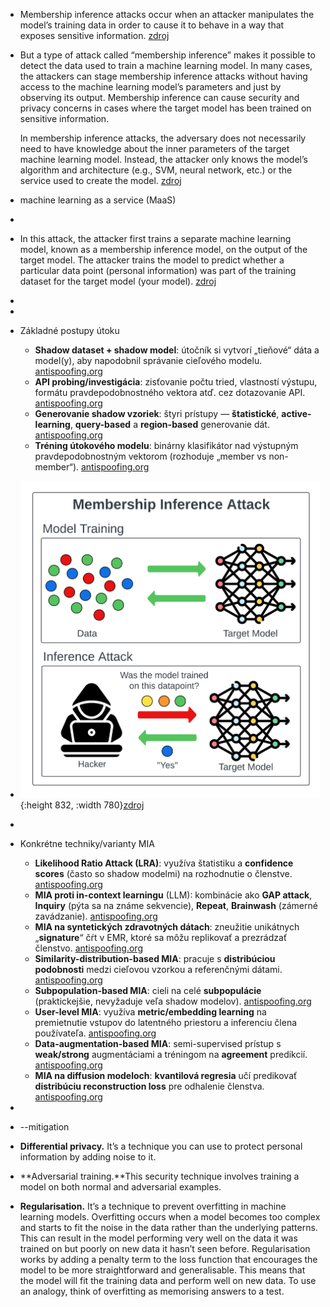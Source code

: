 - Membership inference attacks occur when an attacker manipulates the model’s
  training data in order to cause it to behave in a way that exposes sensitive
  information. [zdroj](https://owasp.org/www-project-machine-learning-security-top-10/docs/ML04_2023-Membership_Inference_Attack)
- But a type of attack called “membership inference” makes it possible to 
  detect the data used to train a machine learning model. In many cases, 
  the attackers can stage membership inference attacks without having 
  access to the machine learning model’s parameters and just by observing 
  its output. Membership inference can cause security and privacy concerns
   in cases where the target model has been trained on sensitive 
  information.
  
  In membership inference attacks, the adversary does not necessarily need
   to have knowledge about the inner parameters of the target machine 
  learning model. Instead, the attacker only knows the model’s algorithm 
  and architecture (e.g., SVM, neural network, etc.) or the service used 
  to create the model. [zdroj](https://bdtechtalks.com/2021/04/23/machine-learning-membership-inference-attacks/)
- machine learning as a service (MaaS)
-
- In this attack, the attacker first trains a separate machine learning model, known as a membership inference model, on the output of the target model. The attacker trains the model to predict whether a particular data point (personal information) was part of the training dataset for the target 
  model (your model). [zdroj](https://www.michalsons.com/blog/membership-inference-attacks-a-new-ai-security-risk/64440)
-
-
- Základné postupy útoku
	- **Shadow dataset + shadow model**: útočník si vytvorí „tieňové“ dáta a model(y), aby napodobnil správanie cieľového modelu. [antispoofing.org](https://antispoofing.org/membership-inference-attacks-and-countermeasures/)
	- **API probing/investigácia**: zisťovanie počtu tried, vlastností výstupu, formátu pravdepodobnostného vektora atď. cez dotazovanie API. [antispoofing.org](https://antispoofing.org/membership-inference-attacks-and-countermeasures/)
	- **Generovanie shadow vzoriek**: štyri prístupy — **štatistické**, **active-learning**, **query-based** a **region-based** generovanie dát. [antispoofing.org](https://antispoofing.org/membership-inference-attacks-and-countermeasures/)
	- **Tréning útokového modelu**: binárny klasifikátor nad výstupným pravdepodobnostným vektorom (rozhoduje „member vs non-member“). [antispoofing.org](https://antispoofing.org/membership-inference-attacks-and-countermeasures/)
- ![image.png](../assets/image_1755803406231_0.png){:height 832, :width 780}[zdroj](https://mindgard.ai/blog/ai-under-attack-six-key-adversarial-attacks-and-their-consequences)
-
- Konkrétne techniky/varianty MIA
	- **Likelihood Ratio Attack (LRA)**: využíva štatistiku a **confidence scores** (často so shadow modelmi) na rozhodnutie o členstve. [antispoofing.org](https://antispoofing.org/membership-inference-attacks-and-countermeasures/)
	- **MIA proti in-context learningu** (LLM): kombinácie ako **GAP attack**, **Inquiry** (pýta sa na známe sekvencie), **Repeat**, **Brainwash** (zámerné zavádzanie). [antispoofing.org](https://antispoofing.org/membership-inference-attacks-and-countermeasures/)
	- **MIA na syntetických zdravotných dátach**: zneužitie unikátnych „**signature**“ čŕt v EMR, ktoré sa môžu replikovať a prezrádzať členstvo. [antispoofing.org](https://antispoofing.org/membership-inference-attacks-and-countermeasures/)
	- **Similarity-distribution-based MIA**: pracuje s **distribúciou podobnosti** medzi cieľovou vzorkou a referenčnými dátami. [antispoofing.org](https://antispoofing.org/membership-inference-attacks-and-countermeasures/)
	- **Subpopulation-based MIA**: cieli na celé **subpopulácie** (praktickejšie, nevyžaduje veľa shadow modelov). [antispoofing.org](https://antispoofing.org/membership-inference-attacks-and-countermeasures/)
	- **User-level MIA**: využíva **metric/embedding learning** na premietnutie vstupov do latentného priestoru a inferenciu člena používateľa. [antispoofing.org](https://antispoofing.org/membership-inference-attacks-and-countermeasures/)
	- **Data-augmentation-based MIA**: semi-supervised prístup s **weak/strong** augmentáciami a tréningom na **agreement** predikcií. [antispoofing.org](https://antispoofing.org/membership-inference-attacks-and-countermeasures/)
	- **MIA na diffusion modeloch**: **kvantilová regresia** učí predikovať **distribúciu reconstruction loss** pre odhalenie členstva. [antispoofing.org](https://antispoofing.org/membership-inference-attacks-and-countermeasures/)
-
- --mitigation
- **Differential privacy.** It’s a technique you can use to protect personal information by adding noise to it.
- **Adversarial training.**This security technique involves training a model on both normal and adversarial examples.
- **Regularisation.** It’s a technique to prevent overfitting in machine learning models. Overfitting occurs when a model 
  becomes too complex and starts to fit the noise in the data rather than 
  the underlying patterns. This can result in the model performing very 
  well on the data it was trained on but poorly on new data it hasn’t seen
   before. Regularisation works by adding a penalty term to the loss 
  function that encourages the model to be more straightforward and 
  generalisable. This means that the model will fit the training data and 
  perform well on new data. To use an analogy, think of overfitting as 
  memorising answers to a test.